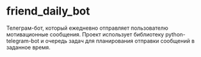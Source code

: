 # friend_daily_bot
Телеграм-бот, который ежедневно отправляет пользователю мотивационные сообщения. Проект использует библиотеку python-telegram-bot и очередь задач для планирования отправки сообщений в заданное время.
